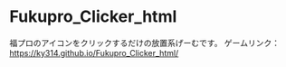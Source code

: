 # Fukupro_Clicker_html
福プロのアイコンをクリックするだけの放置系げーむです。
ゲームリンク：https://ky314.github.io/Fukupro_Clicker_html/
